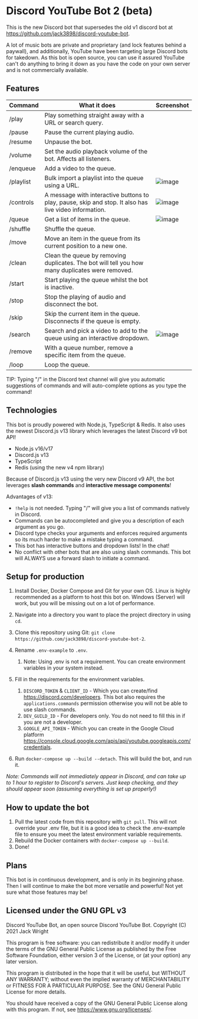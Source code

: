 # Discord YouTube Bot 2 (beta)

This is the new Discord bot that supersedes the old v1 discord bot at https://github.com/jack3898/discord-youtube-bot.

A lot of music bots are private and proprietary (and lock features behind a paywall), and additionally, YouTube have been targeting large Discord bots for takedown. As this bot is open source, you can use it assured YouTube can't do anything to bring it down as you have the code on your own server and is not commercially available.

## Features

| Command   | What it does                                                                                          | Screenshot                                                                                                      |
| --------- | ----------------------------------------------------------------------------------------------------- | --------------------------------------------------------------------------------------------------------------- |
| /play     | Play something straight away with a URL or search query.                                              |                                                                                                                 |
| /pause    | Pause the current playing audio.                                                                      |                                                                                                                 |
| /resume   | Unpause the bot.                                                                                      |                                                                                                                 |
| /volume   | Set the audio playback volume of the bot. Affects all listeners.                                      |                                                                                                                 |
| /enqueue  | Add a video to the queue.                                                                             |                                                                                                                 |
| /playlist | Bulk import a playlist into the queue using a URL.                                                    | ![image](https://user-images.githubusercontent.com/28375223/149211596-8a1ad057-c463-45c2-ad37-6ba3a984a5b9.png) |
| /controls | A message with interactive buttons to play, pause, skip and stop. It also has live video information. | ![image](https://user-images.githubusercontent.com/28375223/149210616-a6bc07c2-a5f0-4eae-86c8-e7e53f419879.png) |
| /queue    | Get a list of items in the queue.                                                                     | ![image](https://user-images.githubusercontent.com/28375223/149210674-91b6b489-8aab-4997-82c7-c6e41c70ab4c.png) |
| /shuffle  | Shuffle the queue.                                                                                    |                                                                                                                 |
| /move     | Move an item in the queue from its current position to a new one.                                     |                                                                                                                 |
| /clean    | Clean the queue by removing duplicates. The bot will tell you how many duplicates were removed.       |                                                                                                                 |
| /start    | Start playing the queue whilst the bot is inactive.                                                   |                                                                                                                 |
| /stop     | Stop the playing of audio and disconnect the bot.                                                     |                                                                                                                 |
| /skip     | Skip the current item in the queue. Disconnects if the queue is empty.                                |                                                                                                                 |
| /search   | Search and pick a video to add to the queue using an interactive dropdown.                            | ![image](https://user-images.githubusercontent.com/28375223/149211506-5871f652-9116-49f0-8c97-7d63209ffb0c.png) |
| /remove   | With a queue number, remove a specific item from the queue.                                           |                                                                                                                 |
| /loop     | Loop the queue.                                                                                       |                                                                                                                 |

TIP: Typing "/" in the Discord text channel will give you automatic suggestions of commands and will auto-complete options as you type the command!

## Technologies

This bot is proudly powered with Node.js, TypeScript & Redis.
It also uses the newest Discord.js v13 library which leverages the latest Discord v9 bot API!

- Node.js v16/v17
- Discord.js v13
- TypeScript
- Redis (using the new v4 npm library)

Because of Discord.js v13 using the very new Discord v9 API, the bot leverages **slash commands** and **interactive message components**!

Advantages of v13:

- `!help` is not needed. Typing "/" will give you a list of commands natively in Discord.
- Commands can be autocompleted and give you a description of each argument as you go.
- Discord type checks your arguments and enforces required arguments so its much harder to make a mistake typing a command.
- This bot has interactive buttons and dropdown lists! In the chat!
- No conflict with other bots that are also using slash commands. This bot will ALWAYS use a forward slash to initiate a command.

## Setup for production

1. Install Docker, Docker Compose and Git for your own OS. Linux is highly recommended as a platform to host this bot on. Windows (Server) will work, but you will be missing out on a lot of performance.
2. Navigate into a directory you want to place the project directory in using `cd`.
3. Clone this repository using Git: `git clone https://github.com/jack3898/discord-youtube-bot-2`.
4. Rename `.env-example` to `.env`.
   1. Note: Using .env is not a requirement. You can create environment variables in your system instead.
5. Fill in the requirements for the environment variables.

   1. `DISCORD_TOKEN` & `CLIENT_ID` - Which you can create/find https://discord.com/developers. This bot also requires the `applications.commands` permission otherwise you will not be able to use slash commands.
   2. `DEV_GUILD_ID` - For developers only. You do not need to fill this in if you are not a developer.
   3. `GOOGLE_API_TOKEN` - Which you can create in the Google Cloud platform https://console.cloud.google.com/apis/api/youtube.googleapis.com/credentials.

6. Run `docker-compose up --build --detach`. This will build the bot, and run it.

_Note: Commands will not immediately appear in Discord, and can take up to 1 hour to register to Discord's servers. Just keep checking, and they should appear soon (assuming everything is set up properly!)_

## How to update the bot

1. Pull the latest code from this repository with `git pull`. This will not override your .env file, but it is a good idea to check the .env-example file to ensure you meet the latest environment variable requirements.
2. Rebuild the Docker containers with `docker-compose up --build`.
3. Done!

## Plans

This bot is in continuous development, and is only in its beginning phase. Then I will continue to make the bot more versatile and powerful! Not yet sure what those features may be!

## Licensed under the GNU GPL v3

Discord YouTube Bot, an open source Discord YouTube Bot.
Copyright (C) 2021 Jack Wright

This program is free software: you can redistribute it and/or modify
it under the terms of the GNU General Public License as published by
the Free Software Foundation, either version 3 of the License, or
(at your option) any later version.

This program is distributed in the hope that it will be useful,
but WITHOUT ANY WARRANTY; without even the implied warranty of
MERCHANTABILITY or FITNESS FOR A PARTICULAR PURPOSE. See the
GNU General Public License for more details.

You should have received a copy of the GNU General Public License
along with this program. If not, see <https://www.gnu.org/licenses/>.
